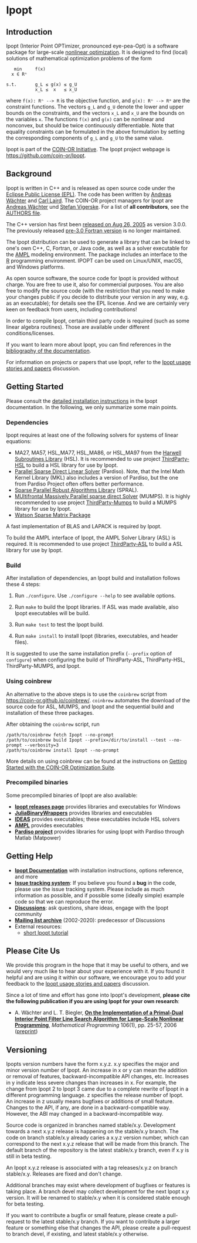 Ipopt
=====

Introduction
------------

Ipopt (Interior Point OPTimizer, pronounced eye-pea-Opt) is a software package for large-scale [nonlinear optimization](http://wiki.mcs.anl.gov/NEOS/index.php/Nonlinear_Programming_FAQ).
It is designed to find (local) solutions of mathematical optimization problems of the form

```
   min     f(x)
  x ∈ Rⁿ

s.t.       g_L ≤ g(x) ≤ g_U
           x_L ≤  x   ≤ x_U
```
where ```f(x): Rⁿ --> R``` is the objective function, and ```g(x): Rⁿ --> Rᵐ```
are the constraint functions.  The vectors `g_L` and `g_U` denote the lower and upper bounds on the constraints, and the vectors `x_L` and `x_U` are the bounds on the variables `x`.
The functions `f(x)` and `g(x)` can be nonlinear and nonconvex, but should be twice continuously differentiable.
Note that equality constraints can be formulated in the above formulation by setting the corresponding components of `g_L` and `g_U` to the same value.

Ipopt is part of the [COIN-OR Initiative](http://www.coin-or.org).
The Ipopt project webpage is <https://github.com/coin-or/Ipopt>.


Background
----------

Ipopt is written in C++ and is released as open source code under the [Eclipse Public License (EPL)](LICENSE).
The code has been written by [Andreas Wächter](http://www.mccormick.northwestern.edu/directory/profiles/Andreas-Waechter.html) and [Carl Laird](http://allthingsoptimal.com/biography/).
The COIN-OR project managers for Ipopt are [Andreas Wächter](http://users.iems.northwestern.edu/~andreasw) und [Stefan Vigerske](https://www.gams.com/~svigerske).
For a list of **all contributors**, see the [AUTHORS file](AUTHORS).

The C++ version has first been [released on Aug 26, 2005](http://list.coin-or.org/pipermail/ipopt/2005-August/000331.html) as version 3.0.0.
The previously released [pre-3.0 Fortran version](https://github.com/coin-or/Ipopt/tree/stable/2.3) is no longer maintained.


The Ipopt distribution can be used to generate a library that can be linked to one's own C++, C, Fortran, or Java code, as well as a solver executable for the [AMPL](http://www.ampl.com) modeling environment.
The package includes an interface to the [R](http://www.r-project.org/) programming environment.
IPOPT can be used on Linux/UNIX, macOS, and Windows platforms.

As open source software, the source code for Ipopt is provided without charge.
You are free to use it, also for commercial purposes.
You are also free to modify the source code (with the restriction that you need to make your changes public if you decide to distribute your version in any way, e.g. as an executable); for details see the EPL license.
And we are certainly very keen on feedback from users, including contributions!

In order to compile Ipopt, certain third party code is required (such as some linear algebra routines).
Those are available under different conditions/licenses.

If you want to learn more about Ipopt, you can find references in the [bibliography of the documentation](https://coin-or.github.io/Ipopt/citelist.html).

For information on projects or papers that use Ipopt, refer to the [Ipopt usage stories and papers](https://github.com/coin-or/Ipopt/discussions/497) discussion.


Getting Started
---------------

Please consult the [detailed installation instructions](https://coin-or.github.io/Ipopt/INSTALL.html)
in the Ipopt documentation. In the following, we only summarize some main points.

### Dependencies

Ipopt requires at least one of the following solvers for systems of linear equations:
- MA27, MA57, HSL_MA77, HSL_MA86, or HSL_MA97 from the [Harwell Subroutines Library](http://hsl.rl.ac.uk) (HSL).
  It is recommended to use project [ThirdParty-HSL](https://github.com/coin-or-tools/ThirdParty-HSL) to build a HSL library for use by Ipopt.
- [Parallel Sparse Direct Linear Solver](http://www.pardiso-project.org) (Pardiso).
  Note, that the Intel Math Kernel Library (MKL) also includes a version of Pardiso, but the one from Pardiso Project often offers better performance.
- [Sparse Parallel Robust Algorithms Library](https://github.com/ralna/spral) (SPRAL).
- [MUltifrontal Massively Parallel sparse direct Solver](http://mumps.enseeiht.fr/) (MUMPS).
  It is highly recommended to use project [ThirdParty-Mumps](https://github.com/coin-or-tools/ThirdParty-Mumps) to build a MUMPS library for use by Ipopt.
- [Watson Sparse Matrix Package](http://www.research.ibm.com/projects/wsmp)

A fast implementation of BLAS and LAPACK is required by Ipopt.

To build the AMPL interface of Ipopt, the AMPL Solver Library (ASL) is required.
It is recommended to use project [ThirdParty-ASL](https://github.com/coin-or-tools/ThirdParty-ASL) to build a ASL library for use by Ipopt.

### Build

After installation of dependencies, an Ipopt build and installation follows these 4 steps:

1. Run `./configure`. Use `./configure --help` to see available options.

2. Run `make` to build the Ipopt libraries. If ASL was made available, also Ipopt executables will be build.

3. Run `make test` to test the Ipopt build.

4. Run `make install` to install Ipopt (libraries, executables, and header files).

It is suggested to use the same installation prefix (`--prefix` option of `configure`)
when configuring the build of ThirdParty-ASL, ThirdParty-HSL, ThirdParty-MUMPS, and Ipopt.

### Using coinbrew

An alternative to the above steps is to use the `coinbrew` script from
https://coin-or.github.io/coinbrew/.
`coinbrew` automates the download of the source code for ASL, MUMPS, and Ipopt
and the sequential build and installation of these three packages.

After obtaining the `coinbrew` script, run

    /path/to/coinbrew fetch Ipopt --no-prompt
    /path/to/coinbrew build Ipopt --prefix=/dir/to/install --test --no-prompt --verbosity=3
    /path/to/coinbrew install Ipopt --no-prompt

More details on using coinbrew can be found at the instructions on
[Getting Started with the COIN-OR Optimization Suite](https://coin-or.github.io/user_introduction).

### Precompiled binaries

Some precompiled binaries of Ipopt are also available:

- **[Ipopt releases page](https://github.com/coin-or/Ipopt/releases)** provides libraries and executables for Windows
- **[JuliaBinaryWrappers](https://github.com/JuliaBinaryWrappers/Ipopt_jll.jl/releases)** provides libraries and executables
- **[IDEAS](https://github.com/IDAES/idaes-ext/releases)** provides executables; these executables include HSL solvers
- **[AMPL](http://ampl.com/products/solvers/open-source/#ipopt)** provides executables
- **[Pardiso project](https://pardiso-project.org/index.html#binaries)** provides libraries for using Ipopt with Pardiso through Matlab (Matpower)

Getting Help
------------

 * **[Ipopt Documentation](https://coin-or.github.io/Ipopt/)** with installation instructions, options reference, and more
 * **[Issue tracking system](https://github.com/coin-or/Ipopt/issues/)**: If you believe you found a **bug** in the code, please use the issue tracking system.
   Please include as much information as possible, and if possible some (ideally simple) example code so that we can reproduce the error.
 * **[Discussions](https://github.com/coin-or/Ipopt/discussions)**: ask questions, share ideas, engage with the Ipopt community
 * **[Mailing list archive](http://list.coin-or.org/pipermail/ipopt/)** (2002-2020): predecessor of Discussions
 * External resources:
   * [short Ipopt tutorial](http://drops.dagstuhl.de/volltexte/2009/2089/pdf/09061.WaechterAndreas.Paper.2089.pdf)

Please Cite Us
--------------

We provide this program in the hope that it may be useful to others, and we would very much like to hear about your experience with it.
If you found it helpful and are using it within our software, we encourage you to add your feedback to the [Ipopt usage stories and papers](https://github.com/coin-or/Ipopt/discussions/497) discussion.

Since a lot of time and effort has gone into Ipopt's development, **please cite the following publication if you are using Ipopt for your own research**:

* A. Wächter and L. T. Biegler, **[On the Implementation of a Primal-Dual Interior Point Filter Line Search Algorithm for Large-Scale Nonlinear Programming](http://dx.doi.org/10.1007/s10107-004-0559-y)**, _Mathematical Programming_ 106(1), pp. 25-57, 2006
  ([preprint](http://www.optimization-online.org/DB_HTML/2004/03/836.html))

Versioning
----------

Ipopts version numbers have the form x.y.z.
x.y specifies the major and minor version number of Ipopt.
An increase in x or y can mean the addition or removal of features, backward-incompatible API changes, etc.
Increases in y indicate less severe changes than increases in x. For example, the change from Ipopt 2 to Ipopt 3 came due to a complete rewrite of Ipopt in a different programming language.
z specifies the release number of Ipopt.
An increase in z usually means bugfixes or additions of small feature. Changes to the API, if any, are done in a backward-compatible way. However, the ABI may changed in a backward-incompatible way.

Source code is organized in branches named stable/x.y.
Development towards a next x.y.z release is happening on the stable/x.y branch.
The code on branch stable/x.y already caries a x.y.z version number, which can correspond to the next x.y.z release that will be made from this branch.
The default branch of the repository is the latest stable/x.y branch, even if x.y is still in beta testing.

An Ipopt x.y.z release is associated with a tag releases/x.y.z on branch stable/x.y.
Releases are fixed and don't change.

Additional branches may exist where development of bugfixes or features is taking place.
A branch devel may collect development for the next Ipopt x.y version. It will be renamed to stable/x.y when it is considered stable enough for beta testing.

If you want to contribute a bugfix or small feature, please create a pull-request to the latest stable/x.y branch.
If you want to contribute a larger feature or something else that changes the API, please create a pull-request to branch devel, if existing, and latest stable/x.y otherwise.

